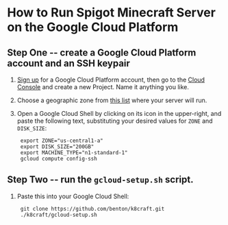 How to Run Spigot Minecraft Server on the Google Cloud Platform
======

Step One -- create a Google Cloud Platform account and an SSH keypair
------
1. [Sign up][1] for a Google Cloud Platform account, then go to the [Cloud Console][2] and create a new Project. Name it anything you like.

2. Choose a geographic zone from [this list][3] where your server will run.

3. Open a Google Cloud Shell by clicking on its icon in the upper-right, and paste the following text, substituting your desired values for `ZONE` and `DISK_SIZE`:

        export ZONE="us-central1-a"
        export DISK_SIZE="200GB"
        export MACHINE_TYPE="n1-standard-1"
        gcloud compute config-ssh


Step Two -- run the `gcloud-setup.sh` script.
------
1. Paste this into your Google Cloud Shell:

        git clone https://github.com/benton/k8craft.git
        ./k8craft/gcloud-setup.sh




[1]:https://cloud.google.com/free-trial/
[2]:https://console.cloud.google.com/home/dashboard
[3]:https://cloud.google.com/compute/docs/regions-zones/regions-zones
